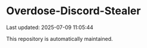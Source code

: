 # Overdose-Discord-Stealer

Last updated: 2025-07-09 11:05:44

This repository is automatically maintained.
